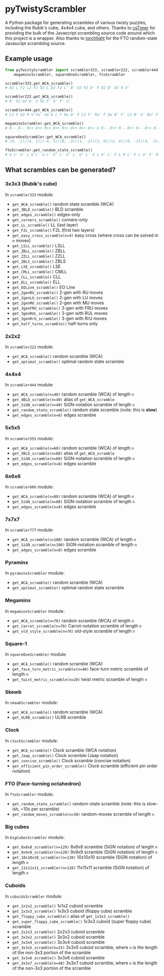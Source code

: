 # pyTwistyScrambler
A Python package for generating scrambles of various twisty puzzles, including the Rubik's cube, 4x4x4 cube, and others.
Thanks to [csTimer](https://github.com/cs0x7f/cstimer) for providing the bulk of the Javascript scrambling source code around which this project is a wrapper.
Also thanks to [torchlight](https://github.com/torchlight) for the FTO random-state Javascript scrambling source.

## Example usage

```python
from pyTwistyScrambler import scrambler333, scrambler222, scrambler444,\
	megaminxScrambler, squareOneScrambler, ftoScrambler

scrambler333.get_WCA_scramble()
# D2 L F2 L2 F2 U2 L D2 F2 L' B' U2 F2 D' F D2 B' U2 R U'

scrambler222.get_WCA_scramble()
# R' F2 U2 R' U R2 F' U' F' U'

scrambler444.get_WCA_scramble()
# L2 F D2 R U Fw' Uw D L F Rw D' F L2 F' Rw' F Uw B' F' L2 B' U' Rw' F B R' D U2 L2 Fw' B D' Rw' Uw' B' Fw' R2 L2 U

megaminxScrambler.get_WCA_scramble()
# R-- D-- R++ D++ R++ D++ R++ D++ R++ D++ U R-- D++ R-- D++ R-- D++ R-- D++ R-- D-- U' R-- D++ R-- D-- R-- D++ R-- D-- R-- D-- U' R++ D++ R-- D-- R++ D-- R-- D++ R-- D-- U' R-- D-- R++ D++ R++ D-- R++ D++ R++ D-- U' R-- D-- R++ D-- R++ D-- R++ D-- R++ D++ U R++ D-- R++ D-- R++ D++ R-- D-- R++ D++ U

squareOneScrambler.get_WCA_scramble()
# (0, -1)/(4, 1)/(-4, 5)/(0, -3)/(1, -2)/(3, 0)/(2, 0)/(0, -3)/(4, -3)/(0, -4)/(2, 0)/(5, -2)/(4, 0)

ftoScrambler.get_random_state_scramble()
# U L' U' L U L' U L' U' L' U' L' U' L' U L U' L' F L R L' F L U' F' R' U' R B R BR R' BL B'
```

## What scrambles can be generated?
### 3x3x3 (Rubik's cube)
In `scrambler333` module:

- `get_WCA_scramble()`            random state scramble (WCA)
- `get_3BLD_scramble()`           BLD scramble
- `get_edges_scramble()`          edges-only
- `get_corners_scramble()`        corners-only
- `get_LL_scramble()`             LL (last layer)
- `get_F2L_scramble()`            F2L (first two layers)
- `get_easy_cross_scramble(n=4)`  easy cross (where cross can be solved in `n` moves)
- `get_LSLL_scramble()`           LSLL
- `get_ZBLL_scramble()`           ZBLL
- `get_ZZLL_scramble()`           ZZLL
- `get_ZBLS_scramble()`           ZBLS
- `get_LSE_scramble()`            LSE
- `get_CMLL_scramble()`           CMLL
- `get_CLL_scramble()`            CLL
- `get_ELL_scramble()`            ELL
- `get_EOLine_scramble()`         EO Line
- `get_2genRU_scramble()`         2-gen with RU moves
- `get_2genLU_scramble()`         2-gen with LU moves
- `get_2genMU_scramble()`         2-gen with MU moves
- `get_3genFRU_scramble()`        3-gen with FRU moves
- `get_3genRUL_scramble()`        3-gen with RUL moves
- `get_3genRrU_scramble()`        3-gen with RrU moves
- `get_half_turns_scramble()`     half-turns only

### 2x2x2
In `scrambler222` module:

- `get_WCA_scramble()`            random scramble (WCA)
- `get_optimal_scramble()`        optimal random state scramble

### 4x4x4
In `scrambler444` module:

- `get_WCA_scramble(n=40)`        random scramble (WCA) of length `n`
- `get_4BLD_scramble(n=40)`       alias of `get_WCA_scramble`
- `get_SiGN_scramble(n=40)`       SiGN-notation scramble of length `n`
- `get_random_state_scramble()`   random state scramble (note: this is **slow**)
- `get_edges_scramble(n=8)`       edges scramble

### 5x5x5
In `scrambler555` module:

- `get_WCA_scramble(n=60)`        random scramble (WCA) of length `n`
- `get_5BLD_scramble(n=60)`       alias of `get_WCA_scramble`
- `get_SiGN_scramble(n=60)`       SiGN-notation scramble of length `n`
- `get_edges_scramble(n=8)`       edges scramble

### 6x6x6
In `scrambler666` module:

- `get_WCA_scramble(n=80)`        random scramble (WCA) of length `n`
- `get_SiGN_scramble(n=80)`       SiGN-notation scramble of length `n`
- `get_edges_scramble(n=8)`       edges scramble

### 7x7x7
In `scrambler777` module:

- `get_WCA_scramble(n=100)`       random scramble (WCA) of length `n`
- `get_SiGN_scramble(n=100)`      SiGN-notation scramble of length `n`
- `get_edges_scramble(n=8)`       edges scramble

### Pyraminx
In `pyraminxScrambler` module:

- `get_WCA_scramble()`            random scramble (WCA)
- `get_optimal_scramble()`        optimal random state scramble

### Megaminx
In `megaminxScrambler` module:

- `get_WCA_scramble(n=70)`        random scramble (WCA) of length `n`
- `get_Carrot_scramble(n=70)`     Carrot-notation scramble of length `n`
- `get_old_style_scramble(n=70)`  old-style scramble of length `n`

### Square-1
In `squareOneScrambler` module:

- `get_WCA_scramble()`                      random scramble (WCA)
- `get_face_turn_metric_scramble(n=40)`     face-turn metric scramble of length `n`
- `get_twist_metric_scramble(n=20)`         twist metric scramble of length `n`

### Skewb
In `skewbScrambler` module:

- `get_WCA_scramble()`      random scramble (WCA)
- `get_ULRB_scramble()`     ULRB scramble

### Clock
In `clockScrambler` module:

- `get_WCA_scramble()`                   Clock scramble (WCA notation)
- `get_Jaap_scramble()`                  Clock scramble (Jaap notation)
- `get_concise_scramble()`               Clock scramble (concise notation)
- `get_efficient_pin_order_scramble()`   Clock scramble (efficient pin order notation)

### FTO (Face-turning octahedron)
In `ftoScrambler` module:

- `get_random_state_scramble()`        random-state scramble (note: this is slow-ish, ~10s per scramble)
- `get_random_moves_scramble(n=30)`    random-moves scramble of length `n`

### Big cubes
In `bigCubesScrambler` module:

- `get_8x8x8_scrambler(n=120)`        8x8x8 scramble (SiGN notation) of length `n`
- `get_9x9x9_scrambler(n=120)`        9x9x9 scramble (SiGN notation) of length `n`
- `get_10x10x10_scrambler(n=120)`     10x10x10 scramble (SiGN notation) of length `n`
- `get_11x11x11_scrambler(n=120)`     11x11x11 scramble (SiGN notation) of length `n`

### Cuboids
In `cuboidsScrambler` module:

- `get_1x1x2_scramble()`              1x1x2 cuboid scramble
- `get_1x3x3_scramble()`              1x3x3 cuboid (floppy cube) scramble
- `get_floppy_cube_scramble()`        alias of `get_1x3x3_scramble()`
- `get_super_floppy_cube_scramble()`  1x3x3 cuboid (super floppy cube) scramble
- `get_2x2x3_scramble()`              2x2x3 cuboid scramble
- `get_3x3x2_scramble()`              3x3x2 cuboid scramble
- `get_3x3x4_scramble()`              3x3x4 cuboid scramble
- `get_3x3x5_scramble(n=25)`          3x3x5 cuboid scramble, where `n` is the length of the non-3x3 portion of the scramble
- `get_3x3x6_scramble()`              3x3x6 cuboid scramble
- `get_3x3x7_scramble(n=40)`          3x3x7 cuboid scramble, where `n` is the length of the non-3x3 portion of the scramble
